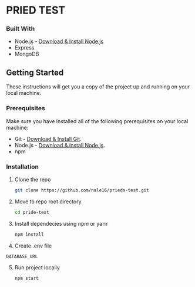 # PRIED TEST

### Built With
- Node.js - [Download & Install Node.js](https://nodejs.org/en/download/)
- Express
- MongoDB

## Getting Started

These instructions will get you a copy of the project up and running on your local machine.

### Prerequisites

Make sure you have installed all of the following prerequisites on your local machine:

- Git - [Download & Install Git](https://git-scm.com/downloads).
- Node.js - [Download & Install Node.js](https://nodejs.org/en/download/).
- npm

### Installation

1. Clone the repo
   ```sh
   git clone https://github.com/nale16/prieds-test.git
   ```
2. Move to repo root directory
   ```sh
   cd pride-test
   ```
3. Install dependecies using npm or yarn
   ```sh
   npm install
   ```
4. Create .env file
  ```sh
  DATABASE_URL
   ```
5. Run project locally
   ```sh
   npm start
   ```